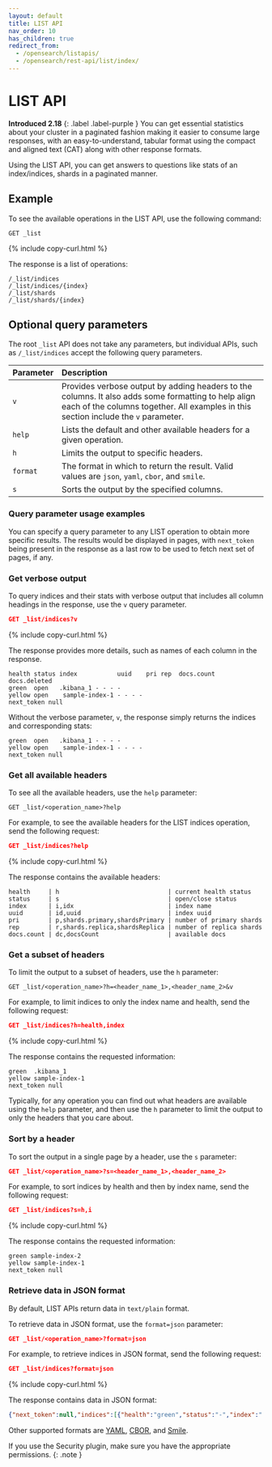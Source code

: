 ```yaml
---
layout: default
title: LIST API
nav_order: 10
has_children: true
redirect_from:
  - /opensearch/listapis/
  - /opensearch/rest-api/list/index/
---
```


# LIST API
**Introduced 2.18**
{: .label .label-purple }
You can get essential statistics about your cluster in a paginated fashion making it easier to consume large responses, with an easy-to-understand, tabular format using the compact and aligned text (CAT) along with other response formats. 

Using the LIST API, you can get answers to questions like stats of an index/indices, shards in a paginated manner.

## Example

To see the available operations in the LIST API, use the following command:

```
GET _list
```
{% include copy-curl.html %}

The response is a list of operations:

```
/_list/indices
/_list/indices/{index}
/_list/shards
/_list/shards/{index}
```

## Optional query parameters

The root `_list` API does not take any parameters, but individual APIs, such as `/_list/indices` accept the following query parameters.

Parameter | Description
:--- | :--- |
`v` |  Provides verbose output by adding headers to the columns. It also adds some formatting to help align each of the columns together. All examples in this section include the `v` parameter.
`help` | Lists the default and other available headers for a given operation.
`h`  |  Limits the output to specific headers.
`format` |  The format in which to return the result. Valid values are `json`, `yaml`, `cbor`, and `smile`.
`s` | Sorts the output by the specified columns.

### Query parameter usage examples

You can specify a query parameter to any LIST operation to obtain more specific results. The results would be displayed in pages, with `next_token` being present in the response as a last row to be used to fetch next set of pages, if any.

### Get verbose output

To query indices and their stats with verbose output that includes all column headings in the response, use the `v` query parameter.

```json
GET _list/indices?v
```
{% include copy-curl.html %}

The response provides more details, such as names of each column in the response. 

```
health status index           uuid    pri rep  docs.count  docs.deleted
green  open   .kibana_1 - - - -              
yellow open    sample-index-1 - - - -
next_token null
```
Without the verbose parameter, `v`, the response simply returns the indices and corresponding stats:

```
green  open   .kibana_1 - - - -              
yellow open    sample-index-1 - - - -
next_token null
```

### Get all available headers

To see all the available headers, use the `help` parameter:

```
GET _list/<operation_name>?help
```

For example, to see the available headers for the LIST indices operation, send the following request:

```json
GET _list/indices?help
```
{% include copy-curl.html %}

The response contains the available headers:

```
health     | h                              | current health status
status     | s                              | open/close status
index      | i,idx                          | index name
uuid       | id,uuid                        | index uuid
pri        | p,shards.primary,shardsPrimary | number of primary shards
rep        | r,shards.replica,shardsReplica | number of replica shards
docs.count | dc,docsCount                   | available docs
```

### Get a subset of headers

To limit the output to a subset of headers, use the `h` parameter:

```
GET _list/<operation_name>?h=<header_name_1>,<header_name_2>&v
```

For example, to limit indices to only the index name and health, send the following request:

```json
GET _list/indices?h=health,index
```
{% include copy-curl.html %}

The response contains the requested information:

```
green  .kibana_1
yellow sample-index-1
next_token null
```

Typically, for any operation you can find out what headers are available using the `help` parameter, and then use the `h` parameter to limit the output to only the headers that you care about.

### Sort by a header

To sort the output in a single page by a header, use the `s` parameter:

```json
GET _list/<operation_name>?s=<header_name_1>,<header_name_2>
```

For example, to sort indices by health and then by index name, send the following request:

```json
GET _list/indices?s=h,i
```
{% include copy-curl.html %}

The response contains the requested information:

```
green sample-index-2
yellow sample-index-1
next_token null
```

### Retrieve data in JSON format

By default, LIST APIs return data in `text/plain` format.

To retrieve data in JSON format, use the `format=json` parameter:

```json
GET _list/<operation_name>?format=json
```

For example, to retrieve indices in JSON format, send the following request:

```json
GET _list/indices?format=json
```
{% include copy-curl.html %}

The response contains data in JSON format:

```json
{"next_token":null,"indices":[{"health":"green","status":"-","index":".kibana_1","uuid":"-","pri":"-","rep":"-","docs.count":"-","docs.deleted":"-","store.size":"-","pri.store.size":"-"},{"health":"yellow","status":"-","index":"sample-index-1","uuid":"-","pri":"-","rep":"-","docs.count":"-","docs.deleted":"-","store.size":"-","pri.store.size":"-"}]}
```

Other supported formats are [YAML](https://yaml.org/), [CBOR](https://cbor.io/), and [Smile](https://github.com/FasterXML/smile-format-specification).

If you use the Security plugin, make sure you have the appropriate permissions.
{: .note }
